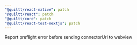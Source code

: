 ```yaml
---
"@quiltt/react-native": patch
"@quiltt/react": patch
"@quiltt/core": patch
"@quiltt/react-test-nextjs": patch
---
```


Report preflight error before sending connectorUrl to webview
